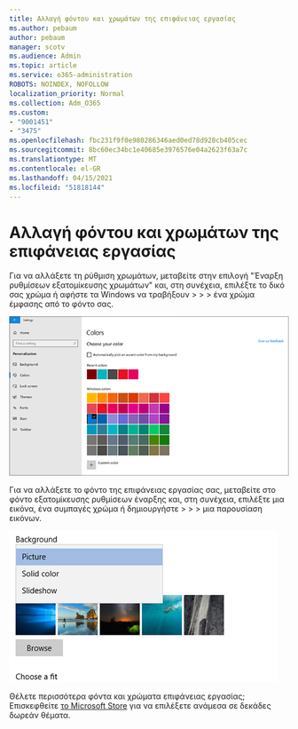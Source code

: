 ```yaml
---
title: Αλλαγή φόντου και χρωμάτων της επιφάνειας εργασίας
ms.author: pebaum
author: pebaum
manager: scotv
ms.audience: Admin
ms.topic: article
ms.service: o365-administration
ROBOTS: NOINDEX, NOFOLLOW
localization_priority: Normal
ms.collection: Adm_O365
ms.custom:
- "9001451"
- "3475"
ms.openlocfilehash: fbc231f9f0e980286346aed0ed78d928cb405cec
ms.sourcegitcommit: 8bc60ec34bc1e40685e3976576e04a2623f63a7c
ms.translationtype: MT
ms.contentlocale: el-GR
ms.lasthandoff: 04/15/2021
ms.locfileid: "51818144"
---
```

# <a name="change-your-desktop-background-and-colors"></a>Αλλαγή φόντου και χρωμάτων της επιφάνειας εργασίας

Για να αλλάξετε τη ρύθμιση χρωμάτων, μεταβείτε στην επιλογή "Έναρξη ρυθμίσεων εξατομίκευσης χρωμάτων" και, στη συνέχεια, επιλέξτε το δικό σας χρώμα ή αφήστε τα Windows να τραβήξουν  >    >    >  ένα χρώμα έμφασης από το φόντο σας.

![Εξατομικεύστε τα χρώματά σας στα Windows.](media/windows-personalization-colors.png)

Για να αλλάξετε το φόντο της επιφάνειας εργασίας σας, μεταβείτε στο φόντο εξατομίκευσης ρυθμίσεων έναρξης και, στη συνέχεια, επιλέξτε μια εικόνα, ένα συμπαγές χρώμα ή δημιουργήστε  >    >    >  μια παρουσίαση εικόνων. 

![Αλλάξτε το φόντο της επιφάνειας εργασίας των Windows.](media/windows-desktop-background.png)

Θέλετε περισσότερα φόντα και χρώματα επιφάνειας εργασίας; Επισκεφθείτε [το Microsoft Store](https://www.microsoft.com/store/collections/windowsthemes) για να επιλέξετε ανάμεσα σε δεκάδες δωρεάν θέματα.
